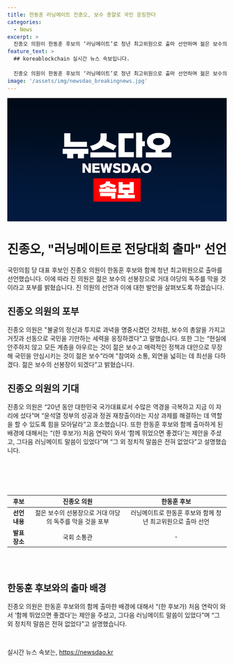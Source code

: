 ```yaml
---
title: 한동훈 러닝메이트 진종오, 보수 총알로 국민 응징한다
categories:
  - News
excerpt: >
  진종오 의원이 한동훈 후보의 ‘러닝메이트’로 청년 최고위원으로 출마 선언하며 젊은 보수의 선봉장이 되어 거대 야당의 독주를 막겠다고 포부를 밝혔다. 미래를 향한 희망을 주는 젊은 보수의 필요성을 강조하며, 참여와 소통으로 국민을 안심시키는 것이 젊은 보수라고 강조했다. 또한, 윤석열 정부의 성공과 정권 재창출을 위해 힘을 모으고자 호소했으며, 한동훈 후보와 함께 출마하게 된 배경에 대해 설명했다.
feature_text: >
  ## koreablockchain 실시간 뉴스 속보입니다.

  진종오 의원이 한동훈 후보의 ‘러닝메이트’로 청년 최고위원으로 출마 선언하며 젊은 보수의 선봉장이 되어 거대 야당의 독주를 막겠다고 포부를 밝혔다. 미래를 향한 희망을 주는 젊은 보수의 필요성을 강조하며, 참여와 소통으로 국민을 안심시키는 것이 젊은 보수라고 강조했다. 또한, 윤석열 정부의 성공과 정권 재창출을 위해 힘을 모으고자 호소했으며, 한동훈 후보와 함께 출마하게 된 배경에 대해 설명했다.
image: '/assets/img/newsdao_breakingnews.jpg'
---
```


<p><img src="/assets/img/newsdao_breakingnews.jpg" alt="koreablockchain 속보" /></p>

<h1>진종오, "러닝메이트로 전당대회 출마" 선언</h1>

<p data-ke-size="size16">국민의힘 당 대표 후보인 진종오 의원이 한동훈 후보와 함께 청년 최고위원으로 출마를 선언했습니다. 이에 따라 진 의원은 젊은 보수의 선봉장으로 거대 야당의 독주를 막을 것이라고 포부를 밝혔습니다. 진 의원의 선언과 이에 대한 발언을 살펴보도록 하겠습니다.</p>

<h2>진종오 의원의 포부</h2>

<p>진종오 의원은 "불굴의 정신과 투지로 과녁을 명중시켰던 것처럼, 보수의 총알을 가지고 거짓과 선동으로 국민을 기만하는 세력을 응징하겠다"고 말했습니다. 또한 그는 “현실에 안주하지 않고 모든 계층을 아우르는 것이 젊은 보수고 매력적인 정책과 대안으로 무장해 국민을 안심시키는 것이 젊은 보수”라며 "참여와 소통, 외연을 넓히는 데 최선을 다하겠다. 젊은 보수의 선봉장이 되겠다”고 밝혔습니다.</p>

<h2>진종오 의원의 기대</h2>

<p>진종오 의원은 “20년 동안 대한민국 국가대표로서 수많은 역경을 극복하고 지금 이 자리에 섰다”며 “윤석열 정부의 성공과 정권 재창출이라는 지상 과제를 해결하는 데 역할을 할 수 있도록 힘을 모아달라”고 호소했습니다. 또한 한동훈 후보와 함께 출마하게 된 배경에 대해서는 “(한 후보가) 처음 연락이 와서 ‘함께 뛰었으면 좋겠다’는 제안을 주셨고, 그다음 러닝메이트 말씀이 있었다”며 “그 외 정치적 말씀은 전혀 없었다”고 설명했습니다.</p>

<p data-ke-size="size16">&nbsp;</p>

<p><br><br></p>

<table>
  <thead>
    <tr>
      <th style="text-align: center;">후보</th>
      <th style="text-align: center;">진종오 의원</th>
      <th style="text-align: center;">한동훈 후보</th>
    </tr>
  </thead>
  <tbody>
    <tr>
      <td style="text-align: center; height: 17px;"><b>선언 내용</b></td>
      <td style="text-align: center; height: 17px;">젊은 보수의 선봉장으로 거대 야당의 독주를 막을 것을 포부</td>
      <td style="text-align: center; height: 17px;">러닝메이트로 한동훈 후보와 함께 청년 최고위원으로 출마 선언</td>
    </tr>
    <tr>
      <td style="text-align: center; height: 17px;"><b>발표장소</b></td>
      <td style="text-align: center; height: 17px;">국회 소통관</td>
      <td style="text-align: center; height: 17px;">-</td>
    </tr>
  </tbody>
</table>

<p><br><br></p>

<h2>한동훈 후보와의 출마 배경</h2>

<p>진종오 의원은 한동훈 후보와의 함께 출마한 배경에 대해서 “(한 후보가) 처음 연락이 와서 ‘함께 뛰었으면 좋겠다’는 제안을 주셨고, 그다음 러닝메이트 말씀이 있었다”며 “그 외 정치적 말씀은 전혀 없었다”고 설명했습니다.</p>

<p data-ke-size="size16">&nbsp;</p>
실시간 뉴스 속보는, <a href="https://newsdao.kr" rel="dofollow">https://newsdao.kr</a>


